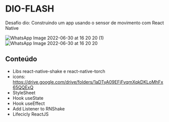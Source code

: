 # DIO-FLASH
Desafio dio: Construindo um app usando o sensor de movimento com React Native

![WhatsApp Image 2022-06-30 at 16 20 20 (1)](https://user-images.githubusercontent.com/87140348/176760411-82424d98-095e-40eb-8f6e-d448e219d3af.jpeg)
![WhatsApp Image 2022-06-30 at 16 20 20](https://user-images.githubusercontent.com/87140348/176760420-62edb6bd-8318-4538-9ea1-4c6bf93aa8f1.jpeg)


## Conteúdo 

- Libs react-native-shake e react-native-torch
- icons: https://drive.google.com/drive/folders/1aDTyA09EFjFvqmXqkDKLoMhFx65QQExQ
- StyleSheet
- Hook useState
- Hook useEffect
- Add Listener to RNShake
- Lifecicly ReactJS
